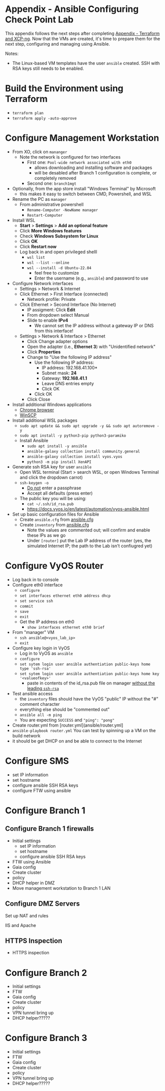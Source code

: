 # Appendix - Ansible Configuring Check Point Lab
This appendix follows the next steps after completing [Appendix - Terraform and XCP-ng](Appendix-Terraform.md). Now that the VMs are created, it's time to prepare them for the next step, configuring and managing using Ansible.

Notes:
- The Linux-based VM templates have the user `ansible` created. SSH with RSA keys still needs to be enabled.

# Build the Environment using Terraform
- `terraform plan`
- `terraform apply -auto-approve`

# Configure Management Workstation
- From XO, click on `mananger`
  - Note the network is configured for two interfaces
    - First one: `Pool-wide network associated with eth0`
      - allows downloading and installing software and packages
      - will be desabled after Branch 1 configuration is complete, or completely removed
    - Second one: `branch1mgt`
- Optionally, from the app store install "Windows Terminal" by Microsoft
  - this makes it easy to switch between CMD, Powershell, and WSL
- Rename the PC as `manager`
  - From administrative powershell
    - `Rename-Computer -NewName manager`
    - `Restart-Computer`
- Install WSL
  - **Start** > **Settings** > **Add an optional feature**
  - Click **More Windows features**
  - Check **Windows Subsystem for Linux**
  - Click **OK**
  - Click **Restart now**
  - Log back in and open privileged shelll
    - `wsl list`
    - `wsl --list --online`
    - `wsl --install -d Ubuntu-22.04`
      - feel free to customize
      - Enter the username (e.g., `ansible`) and password to use
- Configure Network interfaces
  - Settings > Network & Internet
  - Click Ethernet > First Interface (connected)
    - Network profile: Private
  - Click Ethernet > Second Interface (No Internet)
    - IP assigment: Click **Edit**
    - From dropdown select Manual
    - Slide to enable **IPv4**
      - We cannot set the IP address without a gateway IP or DNS from this interface!
  - Settings > Network & Interface > Ethernet
    - Click Change adapter options
    - Open the adapter (i.e., **Ethernet 3**) with "Unidentified network"
    - Click **Properties**
    - Change to "Use the following IP address"
      - Use the following IP address:
        - IP address: 192.168.41.100*
        - Subnet mask: **24**
        - Gateway: **192.168.41.1**
        - Leave DNS entries empty
        - Click OK
      - Click OK
    - Click Close
- Install additional Windows applications
  - [Chrome browser](https://www.google.com/google_chrome/install)
  - [WinSCP](https://winscp.net/eng/download.php)
- Install additional WSL packages
  - `sudo apt update && sudo apt upgrade -y && sudo apt autoremove -y`
  - `sudo apt install -y python3-pip python3-paramiko`
  - Install Ansible
    - `sudo apt install -y ansible`
    - `ansible-galaxy collection install community.general`
    - `ansible-galaxy collection install vyos.vyos`
    - `python3 -m pip install XenAPI`
- Generate ssh RSA key for user `ansible`
  - Open WSL terminal (Start > search WSL, or open Windows Terminal and click the dropdown carrot)
  - `ssh-keygen -o`
    - <ins>Do not</ins> enter a passphrase
    - Accept all defaults (press enter)
  - The public key you will be using:
    - `cat ~/.ssh/id_rsa.pub`
    - https://docs.vyos.io/en/latest/automation/vyos-ansible.html
- Set up basic configuration files for Ansible
  - Create `ansible.cfg` from [ansible.cfg](ansible/ansible.cfg)
  - Create `inventory` from [ansible.cfg](ansible/inventory)
    - Note the values are commented out; will confirm and enable these IPs as we go
    - Under `[router]` put the Lab IP address of the router (yes, the simulated Internet IP; the path to the Lab isn't confiugred yet)
# Configure VyOS Router
- Log back in to console
- Configure eth0 interface
  - `configure`
  - `set interfaces ethernet eth0 address dhcp`
  - `set service ssh`
  - `commit`
  - `save`
  - `exit`
  - Get the IP address on eth0
    - `show interfaces ethernet eth0 brief`
- From "manager" VM
  - `ssh ansible@<vyos_lab_ip>`
  - `exit`
- Configure key login in VyOS
  - Log in to VyOS as `ansible`
  - `configure`
  - `set sytem login user ansible authentiation public-keys home type 'ssh-rsa'`
  - `set sytem login user ansible authentiation public-keys home key '<valueofkey>'`
    - paste in contents of the id_rsa.pub file on manager <ins>without the leading `ssh-rsa`</ins>
- Test ansible access
  - the `inventory` files should have the VyOS "public" IP without the "#" comment character
  - everything else should be "commented out"
  - `ansible all -m ping`
  - You are expecting `SUCCESS` and `"ping": "pong"`
- Create router.yml from [router.yml](ansible/router.yml]
- `ansible-playbook router.yml`
You can test by spinning up a VM on the build network
- it should be get DHCP on and be able to connect to the Internet

# Configure SMS
- set IP information
- set hostname
- configure ansible SSH RSA keys
- configure FTW using ansible

# Configure Branch 1

## Configure Branch 1 firewalls
- Initial settings
  - set IP information
  - set hostname
  - configure ansible SSH RSA keys
- FTW using Ansible
- Gaia config
- Create cluster
- policy
- DHCP helper in DMZ
- Move management workstation to Branch 1 LAN

## Configure DMZ Servers
Set up NAT and rules

IIS and Apache

## HTTPS Inspection
- HTTPS inspection

# Configure Branch 2
- Initial settings
- FTW
- Gaia config
- Create cluster
- policy
- VPN tunnel bring up
- DHCP helper?????

# Configure Branch 3
- Initial settings
- FTW
- Gaia config
- Create cluster
- policy
- VPN tunnel bring up
- DHCP helper?????

